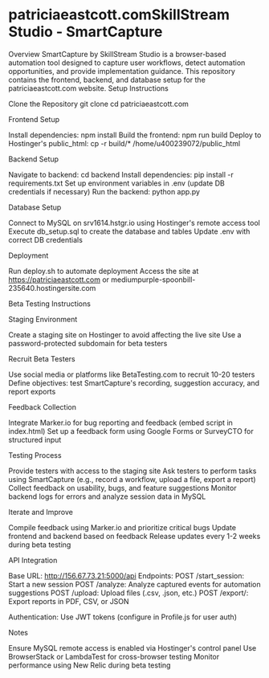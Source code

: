 # patriciaeastcott.comSkillStream Studio - SmartCapture

Overview
SmartCapture by SkillStream Studio is a browser-based automation tool designed to capture user workflows, detect automation opportunities, and provide implementation guidance. This repository contains the frontend, backend, and database setup for the patriciaeastcott.com website.
Setup Instructions

Clone the Repository
git clone <repository-url>
cd patriciaeastcott.com

Frontend Setup

Install dependencies: npm install
Build the frontend: npm run build
Deploy to Hostinger's public_html: cp -r build/\* /home/u400239072/public_html

Backend Setup

Navigate to backend: cd backend
Install dependencies: pip install -r requirements.txt
Set up environment variables in .env (update DB credentials if necessary)
Run the backend: python app.py

Database Setup

Connect to MySQL on srv1614.hstgr.io using Hostinger's remote access tool
Execute db_setup.sql to create the database and tables
Update .env with correct DB credentials

Deployment

Run deploy.sh to automate deployment
Access the site at https://patriciaeastcott.com or mediumpurple-spoonbill-235640.hostingersite.com

Beta Testing Instructions

Staging Environment

Create a staging site on Hostinger to avoid affecting the live site
Use a password-protected subdomain for beta testers

Recruit Beta Testers

Use social media or platforms like BetaTesting.com to recruit 10-20 testers
Define objectives: test SmartCapture's recording, suggestion accuracy, and report exports

Feedback Collection

Integrate Marker.io for bug reporting and feedback (embed script in index.html)
Set up a feedback form using Google Forms or SurveyCTO for structured input

Testing Process

Provide testers with access to the staging site
Ask testers to perform tasks using SmartCapture (e.g., record a workflow, upload a file, export a report)
Collect feedback on usability, bugs, and feature suggestions
Monitor backend logs for errors and analyze session data in MySQL

Iterate and Improve

Compile feedback using Marker.io and prioritize critical bugs
Update frontend and backend based on feedback
Release updates every 1-2 weeks during beta testing

API Integration

Base URL: http://156.67.73.21:5000/api
Endpoints:
POST /start_session: Start a new session
POST /analyze: Analyze captured events for automation suggestions
POST /upload: Upload files (.csv, .json, etc.)
POST /export/<format>: Export reports in PDF, CSV, or JSON

Authentication: Use JWT tokens (configure in Profile.js for user auth)

Notes

Ensure MySQL remote access is enabled via Hostinger's control panel
Use BrowserStack or LambdaTest for cross-browser testing
Monitor performance using New Relic during beta testing
